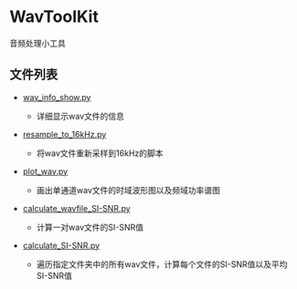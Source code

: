# WavToolKit
音频处理小工具

## 文件列表

- [wav_info_show.py](./wav_info_show.py)
    - 详细显示wav文件的信息

- [resample_to_16kHz.py](./resample_to_16kHz.py) 
    - 将wav文件重新采样到16kHz的脚本

- [plot_wav.py](./plot_wav.py)
    - 画出单通道wav文件的时域波形图以及频域功率谱图

- [calculate_wavfile_SI-SNR.py](./calculate_wavfile_SI-SNR.py)
    - 计算一对wav文件的SI-SNR值

- [calculate_SI-SNR.py](./calculate_SI-SNR.py)
    - 遍历指定文件夹中的所有wav文件，计算每个文件的SI-SNR值以及平均SI-SNR值